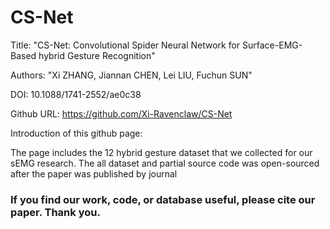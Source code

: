 # CS-Net
Title: "CS-Net: Convolutional Spider Neural Network for Surface-EMG-Based hybrid Gesture Recognition"

Authors:  "Xi ZHANG, Jiannan CHEN, Lei LIU, Fuchun SUN"

DOI: 10.1088/1741-2552/ae0c38

Github URL: https://github.com/Xi-Ravenclaw/CS-Net

Introduction of this github page:

The page includes the 12 hybrid gesture dataset that we collected for our sEMG research. The all dataset and partial source code was open-sourced after the paper was published by journal

### If you find our work, code, or database useful, please cite our paper. Thank you. ###
